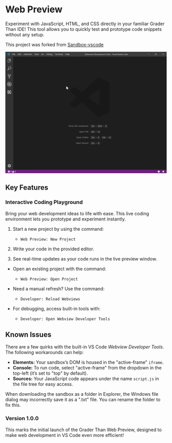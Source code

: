 # Web Preview

Experiment with JavaScript, HTML, and CSS directly in your familiar Grader Than
IDE! This tool allows you to quickly test and prototype code snippets without
any setup.

This project was forked from [Sandbox-vscode](https://github.com/jccr/sandbox-vscode)

![Sandbox in action](https://github.com/GraderThan/web-preview-ide-extension/raw/main/assets/demo.gif)

## Key Features

### Interactive Coding Playground

Bring your web development ideas to life with ease. This live coding environment lets you prototype and experiment instantly.

1. Start a new project by using the command: 
   - `Web Preview: New Project`

2. Write your code in the provided editor.
3. See real-time updates as your code runs in the live preview window.

- Open an existing project with the command: 
   - `Web Preview: Open Project`

- Need a manual refresh? Use the command:
   - `Developer: Reload Webviews`

- For debugging, access built-in tools with:
   - `Developer: Open Webview Developer Tools`

## Known Issues

There are a few quirks with the built-in VS Code _Webview Developer Tools_. The following workarounds can help:

- **Elements:** Your sandbox’s DOM is housed in the "active-frame" `iframe`.
- **Console:** To run code, select "active-frame" from the dropdown in the top-left (it’s set to "top" by default).
- **Sources:** Your JavaScript code appears under the name `script.js` in the file tree for easy access.

When downloading the sandbox as a folder in Explorer, the Windows file dialog may incorrectly save it as a ".txt" file. You can rename the folder to fix this.

### Version 1.0.0

This marks the initial launch of the Grader Than Web Preview, designed to make web development in VS Code even more efficient!
 